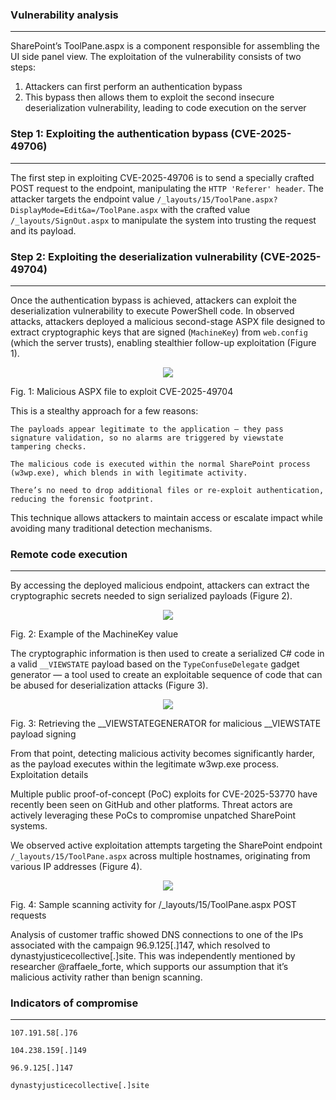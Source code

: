 ### Vulnerability analysis
---

SharePoint’s ToolPane.aspx is a component responsible for assembling the UI side panel view. The exploitation of the vulnerability consists of two steps:

1) Attackers can first perform an authentication bypass
2) This bypass then allows them to exploit the second insecure deserialization vulnerability, leading to code execution on the server

### Step 1: Exploiting the authentication bypass (CVE-2025-49706)
---

The first step in exploiting CVE-2025-49706 is to send a specially crafted POST request to the endpoint, manipulating the `HTTP 'Referer' header`.  The attacker targets the endpoint value `/_layouts/15/ToolPane.aspx?DisplayMode=Edit&a=/ToolPane.aspx` with the crafted value `/_layouts/SignOut.aspx` to manipulate the system into trusting the request and its payload.


### Step 2: Exploiting the deserialization vulnerability (CVE-2025-49704)
---

Once the authentication bypass is achieved, attackers can exploit the deserialization vulnerability to execute PowerShell code. In observed attacks, attackers deployed a malicious second-stage ASPX file designed to extract cryptographic keys that are signed (`MachineKey`) from `web.config` (which the server trusts), enabling stealthier follow-up exploitation (Figure 1).

<p align="center">
  <img src=".img/figure1.jpeg" />
</p>
</sup>Fig. 1: Malicious ASPX file to exploit CVE-2025-49704</sub>


This is a stealthy approach for a few reasons:

    The payloads appear legitimate to the application — they pass signature validation, so no alarms are triggered by viewstate tampering checks.

    The malicious code is executed within the normal SharePoint process (w3wp.exe), which blends in with legitimate activity.

    There’s no need to drop additional files or re-exploit authentication, reducing the forensic footprint.

This technique allows attackers to maintain access or escalate impact while avoiding many traditional detection mechanisms.

### Remote code execution
---

By accessing the deployed malicious endpoint, attackers can extract the cryptographic secrets needed to sign serialized payloads (Figure 2).

<p align="center">
  <img src=".img/figure2.jpeg" />
</p>
</sup>Fig. 2: Example of the MachineKey value</sub>


The cryptographic information is then used to create a serialized C# code in a valid `__VIEWSTATE` payload based on the `TypeConfuseDelegate` gadget generator — a tool used to create an exploitable sequence of code that can be abused for deserialization attacks (Figure 3).

<p align="center">
  <img src=".img/figure3.jpeg" />
</p>
</sup>Fig. 3: Retrieving the __VIEWSTATEGENERATOR for malicious __VIEWSTATE payload signing</sub>


From that point, detecting malicious activity becomes significantly harder, as the payload executes within the legitimate w3wp.exe process.
Exploitation details

Multiple public proof-of-concept (PoC) exploits for CVE-2025-53770 have recently been seen on GitHub and other platforms. Threat actors are actively leveraging these PoCs to compromise unpatched SharePoint systems.

We observed active exploitation attempts targeting the SharePoint endpoint `/_layouts/15/ToolPane.aspx` across multiple hostnames, originating from various IP addresses (Figure 4).

<p align="center">
  <img src=".img/figure4.jpeg" />
</p>
</sup>Fig. 4: Sample scanning activity for /_layouts/15/ToolPane.aspx POST requests</sub>


Analysis of customer traffic showed DNS connections to one of the IPs associated with the campaign 96.9.125[.]147, which resolved to dynastyjusticecollective[.]site. This was independently mentioned by researcher @raffaele_forte, which supports our assumption that it’s malicious activity rather than benign scanning.

### Indicators of compromise
---

    107.191.58[.]76

    104.238.159[.]149

    96.9.125[.]147

    dynastyjusticecollective[.]site

